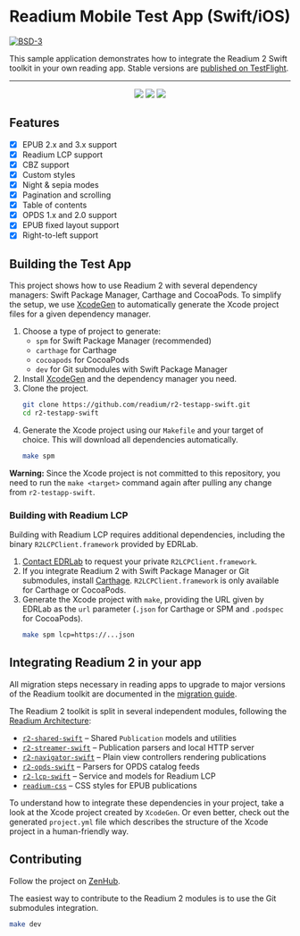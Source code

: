 # Readium Mobile Test App (Swift/iOS)

[![BSD-3](https://img.shields.io/badge/License-BSD--3-brightgreen.svg)](https://opensource.org/licenses/BSD-3-Clause)

This sample application demonstrates how to integrate the Readium 2 Swift toolkit in your own reading app. Stable versions are [published on TestFlight](https://testflight.apple.com/join/lYEMEfBr).

---

<div align="center">
<img src="https://media.giphy.com/media/hAttjic8neYp2/giphy.gif"/>
<img src="https://media.giphy.com/media/13ivNbjbbUT41a/giphy.gif"/>
<img src="https://media.giphy.com/media/l378cRkMNuKx2AOAw/giphy.gif"/>
</div>

## Features

- [x] EPUB 2.x and 3.x support
- [x] Readium LCP support
- [x] CBZ support
- [x] Custom styles
- [x] Night & sepia modes
- [x] Pagination and scrolling
- [x] Table of contents
- [x] OPDS 1.x and 2.0 support
- [x] EPUB fixed layout support
- [x] Right-to-left support

## Building the Test App

This project shows how to use Readium 2 with several dependency managers: Swift Package Manager, Carthage and CocoaPods. To simplify the setup, we use [XcodeGen](https://github.com/yonaskolb/XcodeGen) to automatically generate the Xcode project files for a given dependency manager.

1. Choose a type of project to generate:
    * `spm` for Swift Package Manager (recommended)
    * `carthage` for Carthage
    * `cocoapods` for CocoaPods
    * `dev` for Git submodules with Swift Package Manager
2. Install [XcodeGen](https://github.com/yonaskolb/XcodeGen) and the dependency manager you need.
3. Clone the project.
    ```sh
    git clone https://github.com/readium/r2-testapp-swift.git
    cd r2-testapp-swift
    ```
4. Generate the Xcode project using our `Makefile` and your target of choice. This will download all dependencies automatically.
    ```sh
    make spm
    ```
**Warning:** Since the Xcode project is not committed to this repository, you need to run the `make <target>` command again after pulling any change from `r2-testapp-swift`.

### Building with Readium LCP

Building with Readium LCP requires additional dependencies, including the binary `R2LCPClient.framework` provided by EDRLab.

1. [Contact EDRLab](mailto:contact@edrlab.org) to request your private `R2LCPClient.framework`.
2. If you integrate Readium 2 with Swift Package Manager or Git submodules, install [Carthage](https://github.com/Carthage/Carthage). `R2LCPClient.framework` is only available for Carthage or CocoaPods.
3. Generate the Xcode project with `make`, providing the URL given by EDRLab as the `url` parameter (`.json` for Carthage or SPM and `.podspec` for CocoaPods).
    ```sh
    make spm lcp=https://...json
    ```

## Integrating Readium 2 in your app

All migration steps necessary in reading apps to upgrade to major versions of the Readium toolkit are documented in the [migration guide](https://readium.org/mobile/swift/migration-guide).

The Readium 2 toolkit is split in several independent modules, following the [Readium Architecture](https://github.com/readium/architecture):

* [`r2-shared-swift`](https://github.com/readium/r2-shared-swift) – Shared `Publication` models and utilities
* [`r2-streamer-swift`](https://github.com/readium/r2-streamer-swift) – Publication parsers and local HTTP server
* [`r2-navigator-swift`](https://github.com/readium/r2-navigator-swift) – Plain view controllers rendering publications
* [`r2-opds-swift`](https://github.com/readium/r2-opds-swift) – Parsers for OPDS catalog feeds
* [`r2-lcp-swift`](https://github.com/readium/r2-lcp-swift) – Service and models for Readium LCP
* [`readium-css`](https://github.com/readium/readium-css) – CSS styles for EPUB publications

To understand how to integrate these dependencies in your project, take a look at the Xcode project created by `XcodeGen`. Or even better, check out the generated `project.yml` file which describes the structure of the Xcode project in a human-friendly way.

## Contributing

Follow the project on [ZenHub](https://app.zenhub.com/workspace/o/readium/r2-testapp-swift/boards).

The easiest way to contribute to the Readium 2 modules is to use the Git submodules integration.

```sh
make dev
```

